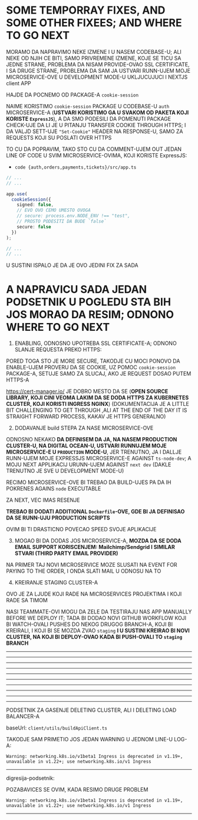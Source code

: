 # SOME TEMPORRAY FIXES, AND SOME OTHER FIXEES; AND WHERE TO GO NEXT

MORAMO DA NAPRAVIMO NEKE IZMENE I U NASEM CODEBASE-U; ALI NEKE OD NJIH CE BITI, SAMO PRIVREMENE IZMENE, KOJE SE TICU SA JEDNE STRANE, PROBLEMA DA NISAM PROVIDE-OVAO SSL CERTIFICATE, I SA DRUGE STRANE, PROBLEMA DA SAM JA USTVARI RUNN-UJEM MOJE MICROSERVICE-OVE U DEVELOPMENT MODE-U UKLJUCUJUCI I NEXTJS client APP

HAJDE DA POCNEMO OD PACKAGE-A `cookie-session`

NAIME KORISTIMO `cookie-session` PACKAGE U CODEBASE-U `auth` MICROSERVICE-A (**USTVARI KORISTIMO GA U SVAKOM OD PAKETA KOJI KORISTE `ExpressJS`**), A DA SMO PODESILI DA POMENUTI PACKAGE CHECK-UJE DA LI JE U PITANJU TRANSFER COOKIE THROUGH HTTPS; I DA VALJD SETT-UJE `"Set-Cookie"` HEADER NA RESPONSE-U, SAMO ZA REQUESTS KOJI SU POSLATI OVER HTTPS

TO CU DA POPRAVIM, TAKO STO CU DA COMMENT-UJEM OUT JEDAN LINE OF CODE U SVIM MICROSERVICE-OVIMA, KOJI KORISTE ExpressJS:

- `code {auth,orders,payments,tickets}/src/app.ts`

```ts
// ...
// ...

app.use(
  cookieSession({
    signed: false,
    // EVO OVO CEMO UMESTO OVOGA
    // secure: process.env.NODE_ENV !== "test",
    // PROSTO PODESITI DA BUDE `false`
    secure: false
  })
);

// ...
// ...
```
U SUSTINI ISPALO JE DA JE OVO JEDINI FIX ZA SADA

# A NAPRAVICU SADA JEDAN PODSETNIK U POGLEDU STA BIH JOS MORAO DA RESIM; ODNONO WHERE TO GO NEXT

1. ENABLING, ODNOSNO UPOTREBA SSL CERTIFICATE-A; ODNONO SLANJE REQUESTA PREKO HTTPS:

PORED TOGA STO JE MORE SECURE, TAKODJE CU MOCI PONOVO DA ENABLE-UJEM PROVERU DA SE COOKIE, UZ POMOC `cookie-session` PACKAGE-A, SETUJE SAMO ZA SLUCAJ, AKO JE REQUEST DOSAO PUTEM HTTPS-A

<https://cert-manager.io/> JE DOBRO MESTO DA SE (**OPEN SOURCE LIBRARY, KOJI CINI VEOMA LAKIM DA SE DODA HTTPS ZA KUBERNETES CLUSTER, KOJI KORISTI INGRESS NGINX**) (DOKUMENTACIJA JE A LITTLE BIT CHALLENGING TO GET THROUGH ,ALI AT THE END OF THE DAY IT IS STRAIGHT FORWARD PROCESS, KAKAV JE HTTPS GENERALNO)

2. DODAVANJE build STEPA ZA NASE MICROSERVICE-OVE

ODNOSNO NEKAKO **DA DEFINISEM DA JA, NA NASEM PRODUCTION CLUSTER-U, NA DIGITAL OCEAN-U, USTVARI RUNNUJEM MOJE MICROSERVICE-E U `PRODUCTION` MODE-U**, JER TRENUTNO, JA I DALLJE RUNN-UJEM MOJE EXPRESSJS MICROSERVICE-E AGAINST `ts-node-dev`; A MOJU NEXT APPLIKACIJ URUNN-UJEM AGAINST `next dev` (DAKLE TRENUTNO JE SVE U DEVELOPMENT MODE-U)

RECIMO MICROSERVICE-OVE BI TREBAO DA BUILD-UJES PA DA IH POKRENES AGAINS `node` EXECUTABLE

ZA NEXT, VEC IMAS RESENJE

**TREBAO BI DODATI ADDITIONAL `Dockerfile`-OVE, GDE BI JA DEFINISAO DA SE RUNN-UJU PRODUCTION SCRIPTS**

OVIM BI TI DRASTICNO POVECAO SPEED SVOJE APLIKACIJE

3. MOGAO BI DA DODAS JOS MICROSERVICE-A, **MOZDA DA SE DODA EMAIL SUPPORT KORISCENJEM: Mailchimp/Sendgrid I SIMILAR STVARI (THIRD PARTY EMAIL PROVIDER)**

NA PRIMER TAJ NOVI MICROSERVICE MOZE SLUSATI NA EVENT FOR PAYING TO THE ORDER, I ONDA SLATI MAIL U ODNOSU NA TO

4. KREIRANJE STAGING CLUSTER-A

OVO JE ZA LJUDE KOJI RADE NA MICROSERVICES PROJEKTIMA I KOJI RADE SA TIMOM

NASI TEAMMATE-OVI MOGU DA ZELE DA TESTIRAJU NAS APP MANUALLY BEFORE WE DEPLOY IT; TADA BI DODAO NOVI GITHUB WORKFLOW KOJI BI WATCH-OVALI PUSHES DO NEKOG DRUGOG BRANCH-A, KOJI BI KREIRALI, I KOJI BI SE MOZDA ZVAO `staging` **I U SUSTINI KREIRAO BI NOVI CLUSTER, NA KOJI BI DEPLOY-OVAO KADA BI PUSH-OVALI TO `staging` BRANCH**


***
***
***
***
***
***
***
***
***
***

PODSETNIK ZA GASENJE DELETING CLUSTER, ALI I DELETING LOAD BALANCER-A

baseUrl:
`client/utils/buildApiClient.ts`

TAKODJE SAM PRIMETIO JOS JEDAN WARNING U JEDNOM LINE-U LOG-A:

`Warning: networking.k8s.io/v1beta1 Ingress is deprecated in v1.19+, unavailable in v1.22+; use networking.k8s.io/v1 Ingress`

***

digresija-podsetnik:

POZABAVICES SE OVIM, KADA RESIMO DRUGE PROBLEM

`Warning: networking.k8s.io/v1beta1 Ingress is deprecated in v1.19+, unavailable in v1.22+; use networking.k8s.io/v1 Ingress`


***

